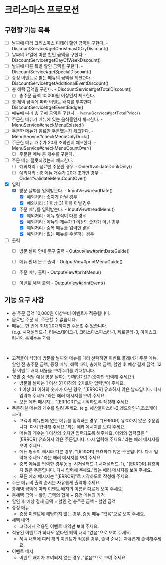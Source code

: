 # 크리스마스 프로모션

## 구현할 기능 목록
- [ ] 날짜에 따라 크리스마스 디데이 할인 금액을 구한다. - DiscountService#getChristmasDDayDiscount()
- [ ] 날짜의 요일에 따른 할인 금액을 구한다. - DiscountService#getDayOfWeekDiscount()
- [ ] 날짜에 따른 특별 할인 금액을 구한다. - DiscountService#getSpecialDiscount()
- [ ] 증정 이벤트로 받는 메뉴의 금액을 체크한다. - DiscountService#getAdditionalEventDiscount()
- [ ] 총 혜택 금액을 구한다. - DiscountService#getTotalDiscount()
  - [ ] 총주문 금액 10,000원 이상인지 체크한다.
- [ ] 총 혜택 금액에 따라 이벤트 배지를 부여한다. - DiscountService#getEventBadge()
- [ ] 메뉴에 따라 총 구매 금액을 구한다. - MenuService#getTotalPrice()
- [ ] 주문한 메뉴가 메뉴에 있는 음식들인지 체크한다. - MenuService#checkMenuExisted()
- [ ] 주문한 메뉴가 음료만 주문했는지 체크한다. - MenuService#checkMenuOnlyDrink()
- [ ] 주문한 메뉴 개수가 20개 초과인지 체크한다. - MenuService#checkMenuCountOver()
  - [ ] 주문한 메뉴 총 개수를 구한다.
- [ ] 주문 메뉴 잘못되었는지 체크한다.
  - [ ] 예외처리 : 음료만 주문한 경우 - Order#validateDrinkOnly()
  - [ ] 예외처리 : 총 메뉴 개수가 20개 초과인 경우 - Order#validateMenuCountOver()
- [x] 입력
  - [x] 방문 날짜를 입력받는다. - InputView#readDate()
    - [x] 예외처리 : 숫자가 아닐 경우
    - [x] 예외처리 : 1 이상 31 이하 아닐 경우
  - [x] 주문 메뉴를 입력받는다. - InputView#readMenu()
    - [x] 예외처리 : 메뉴 형식이 다른 경우
    - [x] 예외처리 : 메뉴의 개수가 1 이상의 숫자가 아닌 경우
    - [x] 예외처리 : 중복 메뉴를 입력한 경우
    - [x] 예외처리 : 없는 메뉴를 주문하는 경우
- [ ] 출력
  - [ ] 방문 날짜 안내 문구 출력 - OutputView#printDateGuide()
  - [ ] 메뉴 안내 문구 출력 - OutputView#printMenuGuide()
  - [ ] 주문 메뉴 출력 - OutputView#printMenu()
  - [ ] 이벤트 혜택 출력 - OutputView#printEvent()


## 기능 요구 사항
- 총 주문 금액 10,000원 이상부터 이벤트가 적용됩니다.
- 음료만 주문 시, 주문할 수 없습니다.
- 메뉴는 한 번에 최대 20개까지만 주문할 수 있습니다.  
  (e.g. 시저샐러드-1, 티본스테이크-1, 크리스마스파스타-1, 제로콜라-3, 아이스크림-1의 총개수는 7개)

<br>

- 고객들이 식당에 방문할 날짜와 메뉴를 미리 선택하면 이벤트 플래너가 주문 메뉴, 할인 전 총주문 금액, 증정 메뉴, 혜택 내역, 총혜택 금액, 할인 후 예상 결제 금액, 12월 이벤트 배지 내용을 보여주기를 기대합니다.
- 12월 중 식당 예상 방문 날짜는 언제인가요? (숫자만 입력해 주세요!)
  - 방문할 날짜는 1 이상 31 이하의 숫자로만 입력받아 주세요.
  - 1 이상 31 이하의 숫자가 아닌 경우, "[ERROR] 유효하지 않은 날짜입니다. 다시 입력해 주세요."라는 에러 메시지를 보여 주세요.
  - 모든 에러 메시지는 "[ERROR]"로 시작하도록 작성해 주세요.
- 주문하실 메뉴와 개수를 알려 주세요. (e.g. 해산물파스타-2,레드와인-1,초코케이크-1)
  - 고객이 메뉴판에 없는 메뉴를 입력하는 경우, "[ERROR] 유효하지 않은 주문입니다. 다시 입력해 주세요."라는 에러 메시지를 보여 주세요.
  - 메뉴의 개수는 1 이상의 숫자만 입력되도록 해주세요. 이외의 입력값은 "[ERROR] 유효하지 않은 주문입니다. 다시 입력해 주세요."라는 에러 메시지를 보여 주세요.
  - 메뉴 형식이 예시와 다른 경우, "[ERROR] 유효하지 않은 주문입니다. 다시 입력해 주세요."라는 에러 메시지를 보여 주세요.
  - 중복 메뉴를 입력한 경우(e.g. 시저샐러드-1,시저샐러드-1), "[ERROR] 유효하지 않은 주문입니다. 다시 입력해 주세요."라는 에러 메시지를 보여 주세요.
  - 모든 에러 메시지는 "[ERROR]"로 시작하도록 작성해 주세요.
- 주문 메뉴의 출력 순서는 자유롭게 출력해 주세요.
- 총혜택 금액에 따라 이벤트 배지의 이름을 다르게 보여 주세요.
- 총혜택 금액 = 할인 금액의 합계 + 증정 메뉴의 가격
- 할인 후 예상 결제 금액 = 할인 전 총주문 금액 - 할인 금액
- 증정 메뉴
  - 증정 이벤트에 해당하지 않는 경우, 증정 메뉴 "없음"으로 보여 주세요.
- 혜택 내역
  - 고객에게 적용된 이벤트 내역만 보여 주세요.
- 적용된 이벤트가 하나도 없다면 혜택 내역 "없음"으로 보여 주세요.
  - 혜택 내역에 여러 개의 이벤트가 적용된 경우, 출력 순서는 자유롭게 출력해주세요.
- 이벤트 배지
  - 이벤트 배지가 부여되지 않는 경우, "없음"으로 보여 주세요.